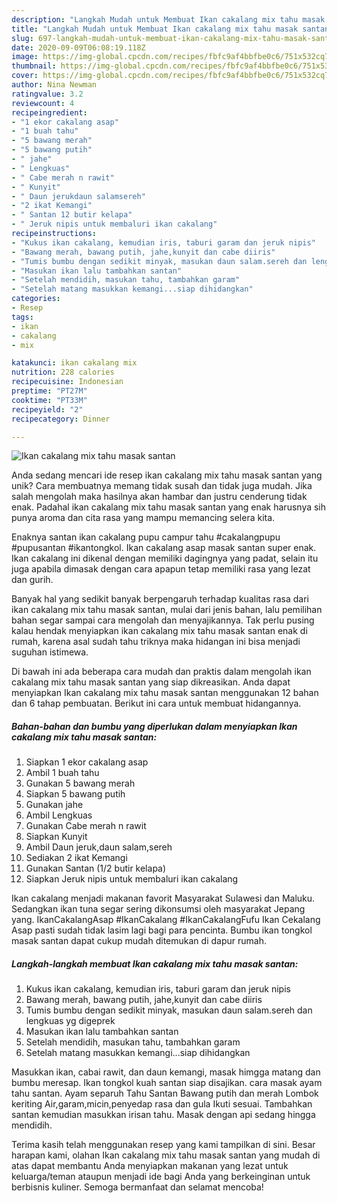 ```yaml
---
description: "Langkah Mudah untuk Membuat Ikan cakalang mix tahu masak santan Anti Gagal"
title: "Langkah Mudah untuk Membuat Ikan cakalang mix tahu masak santan Anti Gagal"
slug: 697-langkah-mudah-untuk-membuat-ikan-cakalang-mix-tahu-masak-santan-anti-gagal
date: 2020-09-09T06:08:19.118Z
image: https://img-global.cpcdn.com/recipes/fbfc9af4bbfbe0c6/751x532cq70/ikan-cakalang-mix-tahu-masak-santan-foto-resep-utama.jpg
thumbnail: https://img-global.cpcdn.com/recipes/fbfc9af4bbfbe0c6/751x532cq70/ikan-cakalang-mix-tahu-masak-santan-foto-resep-utama.jpg
cover: https://img-global.cpcdn.com/recipes/fbfc9af4bbfbe0c6/751x532cq70/ikan-cakalang-mix-tahu-masak-santan-foto-resep-utama.jpg
author: Nina Newman
ratingvalue: 3.2
reviewcount: 4
recipeingredient:
- "1 ekor cakalang asap"
- "1 buah tahu"
- "5 bawang merah"
- "5 bawang putih"
- " jahe"
- " Lengkuas"
- " Cabe merah n rawit"
- " Kunyit"
- " Daun jerukdaun salamsereh"
- "2 ikat Kemangi"
- " Santan 12 butir kelapa"
- " Jeruk nipis untuk membaluri ikan cakalang"
recipeinstructions:
- "Kukus ikan cakalang, kemudian iris, taburi garam dan jeruk nipis"
- "Bawang merah, bawang putih, jahe,kunyit dan cabe diiris"
- "Tumis bumbu dengan sedikit minyak, masukan daun salam.sereh dan lengkuas yg digeprek"
- "Masukan ikan lalu tambahkan santan"
- "Setelah mendidih, masukan tahu, tambahkan garam"
- "Setelah matang masukkan kemangi...siap dihidangkan"
categories:
- Resep
tags:
- ikan
- cakalang
- mix

katakunci: ikan cakalang mix 
nutrition: 228 calories
recipecuisine: Indonesian
preptime: "PT27M"
cooktime: "PT33M"
recipeyield: "2"
recipecategory: Dinner

---
```



![Ikan cakalang mix tahu masak santan](https://img-global.cpcdn.com/recipes/fbfc9af4bbfbe0c6/751x532cq70/ikan-cakalang-mix-tahu-masak-santan-foto-resep-utama.jpg)

Anda sedang mencari ide resep ikan cakalang mix tahu masak santan yang unik? Cara membuatnya memang tidak susah dan tidak juga mudah. Jika salah mengolah maka hasilnya akan hambar dan justru cenderung tidak enak. Padahal ikan cakalang mix tahu masak santan yang enak harusnya sih punya aroma dan cita rasa yang mampu memancing selera kita.

Enaknya santan ikan cakalang pupu campur tahu #cakalangpupu #pupusantan #ikantongkol. Ikan cakalang asap masak santan super enak. Ikan cakalang ini dikenal dengan memiliki dagingnya yang padat, selain itu juga apabila dimasak dengan cara apapun tetap memiliki rasa yang lezat dan gurih.

Banyak hal yang sedikit banyak berpengaruh terhadap kualitas rasa dari ikan cakalang mix tahu masak santan, mulai dari jenis bahan, lalu pemilihan bahan segar sampai cara mengolah dan menyajikannya. Tak perlu pusing kalau hendak menyiapkan ikan cakalang mix tahu masak santan enak di rumah, karena asal sudah tahu triknya maka hidangan ini bisa menjadi suguhan istimewa.


Di bawah ini ada beberapa cara mudah dan praktis dalam mengolah ikan cakalang mix tahu masak santan yang siap dikreasikan. Anda dapat menyiapkan Ikan cakalang mix tahu masak santan menggunakan 12 bahan dan 6 tahap pembuatan. Berikut ini cara untuk membuat hidangannya.

<!--inarticleads1-->

##### Bahan-bahan dan bumbu yang diperlukan dalam menyiapkan Ikan cakalang mix tahu masak santan:

1. Siapkan 1 ekor cakalang asap
1. Ambil 1 buah tahu
1. Gunakan 5 bawang merah
1. Siapkan 5 bawang putih
1. Gunakan  jahe
1. Ambil  Lengkuas
1. Gunakan  Cabe merah n rawit
1. Siapkan  Kunyit
1. Ambil  Daun jeruk,daun salam,sereh
1. Sediakan 2 ikat Kemangi
1. Gunakan  Santan (1/2 butir kelapa)
1. Siapkan  Jeruk nipis untuk membaluri ikan cakalang


Ikan cakalang menjadi makanan favorit Masyarakat Sulawesi dan Maluku. Sedangkan ikan tuna segar sering dikonsumsi oleh masyarakat Jepang yang. IkanCakalangAsap #IkanCakalang #IkanCakalangFufu Ikan Cekalang Asap pasti sudah tidak lasim lagi bagi para pencinta. Bumbu ikan tongkol masak santan dapat cukup mudah ditemukan di dapur rumah. 

<!--inarticleads2-->

##### Langkah-langkah membuat Ikan cakalang mix tahu masak santan:

1. Kukus ikan cakalang, kemudian iris, taburi garam dan jeruk nipis
1. Bawang merah, bawang putih, jahe,kunyit dan cabe diiris
1. Tumis bumbu dengan sedikit minyak, masukan daun salam.sereh dan lengkuas yg digeprek
1. Masukan ikan lalu tambahkan santan
1. Setelah mendidih, masukan tahu, tambahkan garam
1. Setelah matang masukkan kemangi...siap dihidangkan


Masukkan ikan, cabai rawit, dan daun kemangi, masak himgga matang dan bumbu meresap. Ikan tongkol kuah santan siap disajikan. cara masak ayam tahu santan. Ayam separuh Tahu Santan Bawang putih dan merah Lombok keriting Air,garam,micin,penyedap rasa dan gula Ikuti sesuai. Tambahkan santan kemudian masukkan irisan tahu. Masak dengan api sedang hingga mendidih. 

Terima kasih telah menggunakan resep yang kami tampilkan di sini. Besar harapan kami, olahan Ikan cakalang mix tahu masak santan yang mudah di atas dapat membantu Anda menyiapkan makanan yang lezat untuk keluarga/teman ataupun menjadi ide bagi Anda yang berkeinginan untuk berbisnis kuliner. Semoga bermanfaat dan selamat mencoba!
